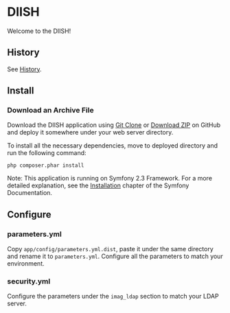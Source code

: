 DIISH
========================

Welcome to the DIISH!

History
----------------------------------
See [History][4].


Install
----------------------------------
### Download an Archive File

Download the DIISH application using [Git Clone][1] or [Download ZIP][2] on GitHub and deploy it somewhere under your web server directory.

To install all the necessary dependencies, move to deployed directory and run the following command:

    php composer.phar install

Note: This application is running on Symfony 2.3 Framework. For a more detailed explanation, see the [Installation][3] chapter of the Symfony Documentation.


Configure
----------------------------------
### parameters.yml
Copy `app/config/parameters.yml.dist`, paste it under the same directory and rename it to `parameters.yml`.
Configure all the parameters to match your environment.


### security.yml
Configure the parameters under the `imag_ldap` section to match your LDAP server.


[1]:  https://github.com/toconuts/DIISH.git
[2]:  https://github.com/toconuts/DIISH/archive/develop.zip
[3]:  http://symfony.com/doc/2.3/book/installation.html
[4]:  HISTORY.md
